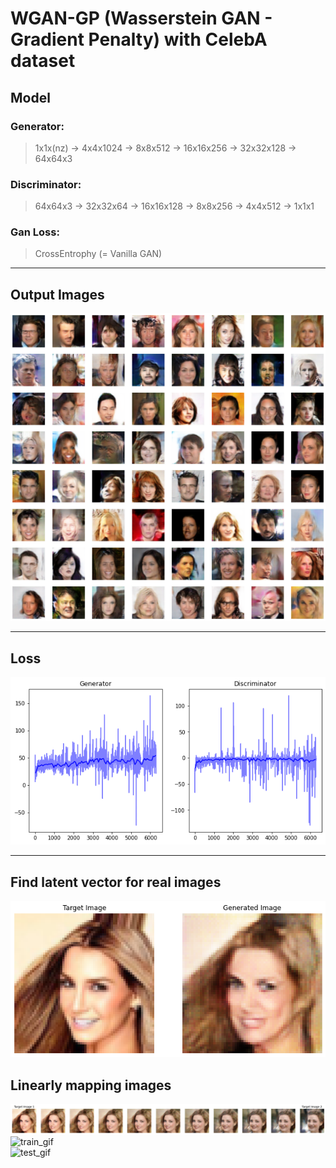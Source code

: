 WGAN-GP (Wasserstein GAN - Gradient Penalty) with CelebA dataset
=============

## Model
### Generator:  
> 1x1x(nz) → 4x4x1024 → 8x8x512 → 16x16x256 → 32x32x128 → 64x64x3
  
### Discriminator:  
> 64x64x3 → 32x32x64 → 16x16x128 → 8x8x256 → 4x4x512 → 1x1x1

### Gan Loss:  
> CrossEntrophy (= Vanilla GAN)
  
------------------
## Output Images  
![output_img](./images/output.png)  

------------------
## Loss  
![loss_img](./images/losses.png)  

------------------
## Find latent vector for real images  
![latent_img](./images/latent.png)  
  
## Linearly mapping images  
![mapping_img](./images/mapping.png)  
![train_gif](./images/train.gif)    
![test_gif](./images/test.gif)   
